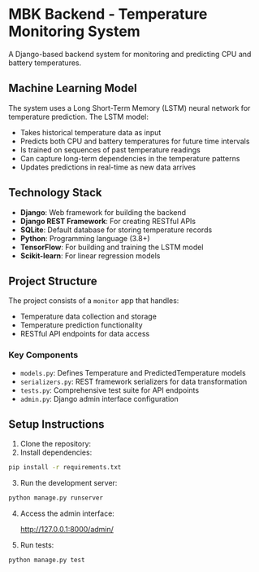 # MBK Backend - Temperature Monitoring System

A Django-based backend system for monitoring and predicting CPU and battery temperatures.
## Machine Learning Model

The system uses a Long Short-Term Memory (LSTM) neural network for temperature prediction. The LSTM model:
- Takes historical temperature data as input
- Predicts both CPU and battery temperatures for future time intervals
- Is trained on sequences of past temperature readings
- Can capture long-term dependencies in the temperature patterns
- Updates predictions in real-time as new data arrives


## Technology Stack

- **Django**: Web framework for building the backend
- **Django REST Framework**: For creating RESTful APIs
- **SQLite**: Default database for storing temperature records
- **Python**: Programming language (3.8+)
- **TensorFlow**: For building and training the LSTM model
- **Scikit-learn**: For linear regression models

## Project Structure

The project consists of a `monitor` app that handles:
- Temperature data collection and storage
- Temperature prediction functionality
- RESTful API endpoints for data access

### Key Components

- `models.py`: Defines Temperature and PredictedTemperature models
- `serializers.py`: REST framework serializers for data transformation
- `tests.py`: Comprehensive test suite for API endpoints
- `admin.py`: Django admin interface configuration

## Setup Instructions

1. Clone the repository:
2. Install dependencies:

```bash
pip install -r requirements.txt
```

3. Run the development server:

```bash
python manage.py runserver
```

4. Access the admin interface:

    http://127.0.0.1:8000/admin/

5. Run tests:

```bash
python manage.py test
``` 